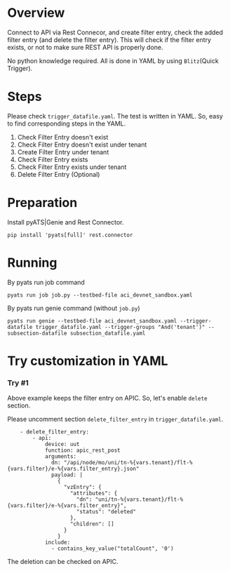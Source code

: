 # Overview

Connect to API via Rest Connecor, and create filter entry, check the added filter entry (and delete the filter entry). This will check if the filter entry exists, or not to make sure REST API is properly done.

No python knowledge required. All is done in YAML by using `Blitz`(Quick Trigger).

# Steps

Please check `trigger_datafile.yaml`. The test is written in YAML. So, easy to find corresponding steps in the YAML.

1. Check Filter Entry doesn't exist
2. Check Filter Entry doesn't exist under tenant
3. Create Filter Entry under tenant
4. Check Filter Entry exists
5. Check Filter Entry exists under tenant
6. Delete Filter Entry (Optional)

# Preparation

Install pyATS|Genie and Rest Connector.

```
pip install 'pyats[full]' rest.connector
```

# Running

By pyats run job command
```
pyats run job job.py --testbed-file aci_devnet_sandbox.yaml
```

By pyats run genie command (without `job.py`)
```
pyats run genie --testbed-file aci_devnet_sandbox.yaml --trigger-datafile trigger_datafile.yaml --trigger-groups "And('tenant')" --subsection-datafile subsection_datafile.yaml
```

# Try customization in YAML

### Try #1

Above example keeps the filter entry on APIC. So, let's enable `delete` section.

Please uncomment section `delete_filter_entry` in `trigger_datafile.yaml`.

```
    - delete_filter_entry:
        - api:
            device: uut
            function: apic_rest_post
            arguments:
              dn: "/api/node/mo/uni/tn-%{vars.tenant}/flt-%{vars.filter}/e-%{vars.filter_entry}.json"
              payload: |
                {
                  "vzEntry": {
                    "attributes": {
                      "dn": "uni/tn-%{vars.tenant}/flt-%{vars.filter}/e-%{vars.filter_entry}",
                      "status": "deleted"
                    },
                    "children": []
                  }
                }
            include:
              - contains_key_value("totalCount", '0')
```

The deletion can be checked on APIC.



